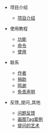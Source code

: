 * 项目介绍

  * [项目介绍](./docs/a-1项目介绍.md)
  
* 使用教程

  * [功能](./docs/b-1功能.md)
  * [命令](./docs/b-2命令.md)
  * [使用](./docs/b-3使用.md)

* 联系

  * [作者](./docs/c-1作者.md)
  * [捐助](./docs/c-2捐助.md)
  * [鸣谢](./docs/c-3鸣谢.md)
  * [免责声明](./docs/c-4免责声明.md)

* 反馈_提问_其他

  * [问题反馈](./docs/d-1问题反馈.md)
  * [画图Tag案例](./docs/d-2画图Tag案例.md)
  * [提问的艺术](./docs/z-1提问的艺术.md)
  

